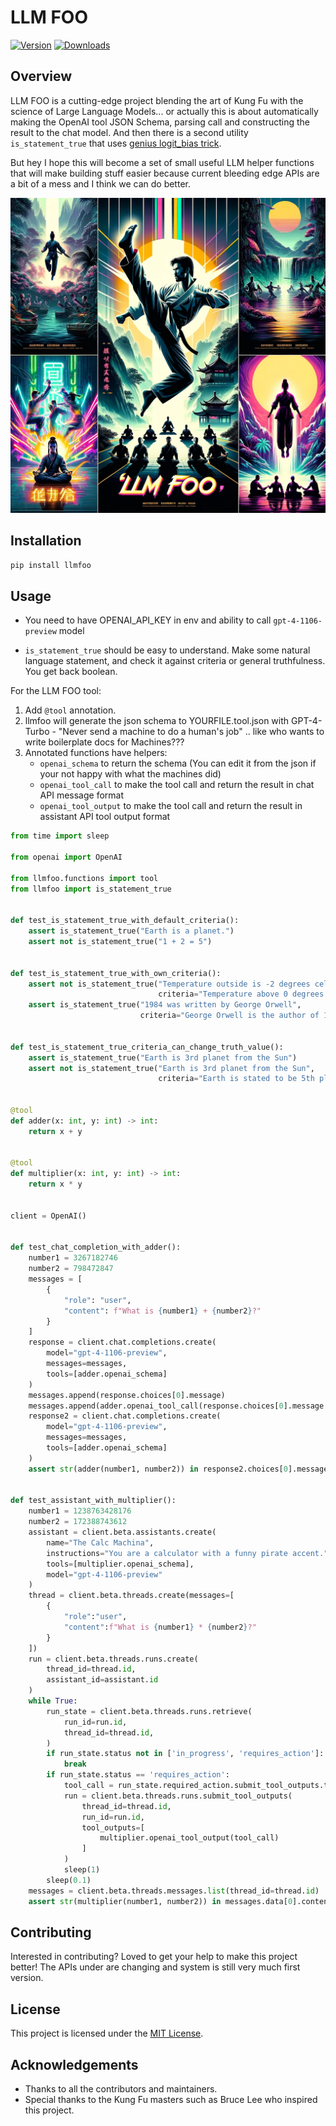 # LLM FOO

[![Version](https://img.shields.io/pypi/v/llmfoo.svg)](https://pypi.python.org/pypi/llmfoo)
[![Downloads](http://pepy.tech/badge/llmfoo)](http://pepy.tech/project/llmfoo)

## Overview
LLM FOO is a cutting-edge project blending the art of Kung Fu with the science of Large Language Models... or 
actually this is about automatically making the OpenAI tool JSON Schema, parsing call and constructing the
result to the chat model.
And then there is a second utility `is_statement_true` that uses [genius logit_bias trick](https://twitter.com/AAAzzam/status/1669753721574633473).

But hey I hope this will become a set of small useful LLM helper functions that will make building stuff easier
because current bleeding edge APIs are a bit of a mess and I think we can do better.

![](/llmfoo.webp)

## Installation
```bash
pip install llmfoo
```

## Usage

* You need to have OPENAI_API_KEY in env and ability to call `gpt-4-1106-preview` model

* `is_statement_true` should be easy to understand.
Make some natural language statement, and check it against criteria or general truthfulness. You get back boolean.

For the LLM FOO tool:

1. Add `@tool` annotation.
2. llmfoo will generate the json schema to YOURFILE.tool.json with GPT-4-Turbo - "Never send a machine to do a human's job" .. like who wants to write boilerplate docs for Machines???
3. Annotated functions have helpers:
   - `openai_schema` to return the schema (You can edit it from the json if your not happy with what the machines did)
   - `openai_tool_call` to make the tool call and return the result in chat API message format
   - `openai_tool_output` to make the tool call and return the result in assistant API tool output format

```python
from time import sleep

from openai import OpenAI

from llmfoo.functions import tool
from llmfoo import is_statement_true


def test_is_statement_true_with_default_criteria():
    assert is_statement_true("Earth is a planet.")
    assert not is_statement_true("1 + 2 = 5")


def test_is_statement_true_with_own_criteria():
    assert not is_statement_true("Temperature outside is -2 degrees celsius",
                                 criteria="Temperature above 0 degrees celsius")
    assert is_statement_true("1984 was written by George Orwell",
                             criteria="George Orwell is the author of 1984")


def test_is_statement_true_criteria_can_change_truth_value():
    assert is_statement_true("Earth is 3rd planet from the Sun")
    assert not is_statement_true("Earth is 3rd planet from the Sun",
                                 criteria="Earth is stated to be 5th planet from the Sun")


@tool
def adder(x: int, y: int) -> int:
    return x + y


@tool
def multiplier(x: int, y: int) -> int:
    return x * y


client = OpenAI()


def test_chat_completion_with_adder():
    number1 = 3267182746
    number2 = 798472847
    messages = [
        {
            "role": "user",
            "content": f"What is {number1} + {number2}?"
        }
    ]
    response = client.chat.completions.create(
        model="gpt-4-1106-preview",
        messages=messages,
        tools=[adder.openai_schema]
    )
    messages.append(response.choices[0].message)
    messages.append(adder.openai_tool_call(response.choices[0].message.tool_calls[0]))
    response2 = client.chat.completions.create(
        model="gpt-4-1106-preview",
        messages=messages,
        tools=[adder.openai_schema]
    )
    assert str(adder(number1, number2)) in response2.choices[0].message.content.replace(",", "")


def test_assistant_with_multiplier():
    number1 = 1238763428176
    number2 = 172388743612
    assistant = client.beta.assistants.create(
        name="The Calc Machina",
        instructions="You are a calculator with a funny pirate accent.",
        tools=[multiplier.openai_schema],
        model="gpt-4-1106-preview"
    )
    thread = client.beta.threads.create(messages=[
        {
            "role":"user",
            "content":f"What is {number1} * {number2}?"
        }
    ])
    run = client.beta.threads.runs.create(
        thread_id=thread.id,
        assistant_id=assistant.id
    )
    while True:
        run_state = client.beta.threads.runs.retrieve(
            run_id=run.id,
            thread_id=thread.id,
        )
        if run_state.status not in ['in_progress', 'requires_action']:
            break
        if run_state.status == 'requires_action':
            tool_call = run_state.required_action.submit_tool_outputs.tool_calls[0]
            run = client.beta.threads.runs.submit_tool_outputs(
                thread_id=thread.id,
                run_id=run.id,
                tool_outputs=[
                    multiplier.openai_tool_output(tool_call)
                ]
            )
            sleep(1)
        sleep(0.1)
    messages = client.beta.threads.messages.list(thread_id=thread.id)
    assert str(multiplier(number1, number2)) in messages.data[0].content[0].text.value.replace(",", "")

```

## Contributing
Interested in contributing? Loved to get your help to make this project better!
The APIs under are changing and system is still very much first version.

## License
This project is licensed under the [MIT License](LICENSE).

## Acknowledgements
- Thanks to all the contributors and maintainers.
- Special thanks to the Kung Fu masters such as Bruce Lee who inspired this project.
